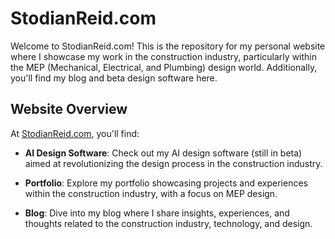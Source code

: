 # StodianReid.com

Welcome to StodianReid.com! This is the repository for my personal website where I showcase my work in the construction industry, particularly within the MEP (Mechanical, Electrical, and Plumbing) design world. Additionally, you'll find my blog and beta design software here.

## Website Overview

At [StodianReid.com](https://stodianreid.com), you'll find:

- **AI Design Software**: Check out my AI design software (still in beta) aimed at revolutionizing the design process in the construction industry.

- **Portfolio**: Explore my portfolio showcasing projects and experiences within the construction industry, with a focus on MEP design.
  
- **Blog**: Dive into my blog where I share insights, experiences, and thoughts related to the construction industry, technology, and design.



